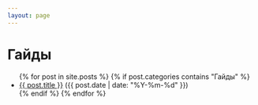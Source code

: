 ```yaml
---
layout: page
---
```


# Гайды

<ul>
  {% for post in site.posts %}
    {% if post.categories contains "Гайды" %}
      <li><a href="{{ post.url }}">{{ post.title }}</a> ({{ post.date | date: "%Y-%m-%d" }})</li>
    {% endif %}
  {% endfor %}
</ul>
